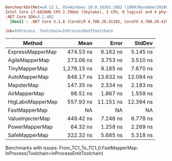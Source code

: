 ``` ini

BenchmarkDotNet=v0.12.1, OS=Windows 10.0.18363.1082 (1909/November2018Update/19H2)
Intel Core i7-6820HQ CPU 2.70GHz (Skylake), 1 CPU, 8 logical and 4 physical cores
.NET Core SDK=3.1.402
  [Host] : .NET Core 3.1.8 (CoreCLR 4.700.20.41105, CoreFX 4.700.20.41903), X64 RyuJIT

Job=InProcess  Toolchain=InProcessEmitToolchain  

```
|           Method |        Mean |     Error |    StdDev |
|----------------- |------------:|----------:|----------:|
| ExpressMapperMap |   474.53 ns |  6.162 ns |  5.145 ns |
|   AgileMapperMap |   273.06 ns |  3.753 ns |  3.510 ns |
|    TinyMapperMap | 1,276.15 ns |  9.185 ns |  7.670 ns |
|    AutoMapperMap |   848.17 ns | 13.632 ns | 12.084 ns |
|       MapsterMap |   147.35 ns |  2.334 ns |  2.183 ns |
|     AirMapperMap |    98.51 ns |  1.867 ns |  1.559 ns |
| HigLaboMapperMap |   557.93 ns | 11.151 ns | 12.394 ns |
|    FastMapperMap |          NA |        NA |        NA |
| ValueInjecterMap |   449.42 ns |  7.246 ns |  6.778 ns |
|   PowerMapperMap |    64.32 ns |  1.258 ns |  2.269 ns |
|    SafeMapperMap |   322.32 ns |  5.685 ns |  5.318 ns |

Benchmarks with issues:
  From_TC1_To_TC1_0.FastMapperMap: InProcess(Toolchain=InProcessEmitToolchain)
